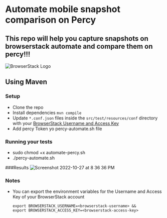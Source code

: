 # Automate mobile snapshot comparison on Percy

## This repo will help you capture snapshots on browserstack automate and compare them on percy!!!

![BrowserStack Logo](https://d98b8t1nnulk5.cloudfront.net/production/images/layout/logo-header.png?1469004780)

## Using Maven

### Setup

* Clone the repo
* Install dependencies `mvn compile`
* Update `*.conf.json` files inside the `src/test/resources/conf` directory with your [BrowserStack Username and Access Key](https://www.browserstack.com/accounts/settings)
* Add percy Token yo percy-automate.sh file

### Running your tests

- sudo chmod +x automate-percy.sh
- ./percy-automate.sh

###Results
![Screenshot 2022-10-27 at 8 36 36 PM](https://user-images.githubusercontent.com/53310042/198327328-15f2fc41-39fb-4a46-bcee-9abce11bf902.png)



### Notes
* You can export the environment variables for the Username and Access Key of your BrowserStack account

  ```
  export BROWSERSTACK_USERNAME=<browserstack-username> &&
  export BROWSERSTACK_ACCESS_KEY=<browserstack-access-key>
  ```


